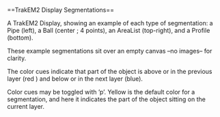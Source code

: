==TrakEM2 Display Segmentations==

A TrakEM2 Display, showing an example of each type of segmentation: a Pipe (left), a Ball (center ; 4 points), an AreaList (top-right), and a Profile (bottom).

These example segmentations sit over an empty canvas –no images– for clarity. 

The color cues indicate that part of the object is above or in the previous layer (red ) and below or in the next layer (blue).

Color cues may be toggled with ’p’. Yellow is the default color for a segmentation, and here it indicates the part of the object sitting on the current layer.
